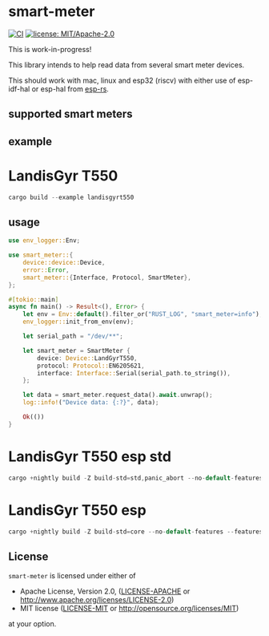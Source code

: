 # smart-meter

[![CI](https://github.com/schphil/smart-meter/workflows/CI/badge.svg)](https://github.com/schphil/smart-meter/actions?query=workflow%3ACI)
[![license: MIT/Apache-2.0](https://img.shields.io/badge/license-MIT%2FApache--2.0-blue.svg)](https://github.com/schphil/smart-meter)

This is work-in-progress! 

This library intends to help read data from several smart meter devices. 

This should work with mac, linux and esp32 (riscv) with either use of esp-idf-hal or esp-hal from [esp-rs](https://github.com/esp-rs).

## supported smart meters

## example

# LandisGyr T550 

```rust
cargo build --example landisgyrt550
```

## usage 

```rust
use env_logger::Env;

use smart_meter::{
    device::device::Device,
    error::Error,
    smart_meter::{Interface, Protocol, SmartMeter},
};

#[tokio::main]
async fn main() -> Result<(), Error> {
    let env = Env::default().filter_or("RUST_LOG", "smart_meter=info");
    env_logger::init_from_env(env);

    let serial_path = "/dev/**";

    let smart_meter = SmartMeter {
        device: Device::LandGyrT550,
        protocol: Protocol::EN6205621,
        interface: Interface::Serial(serial_path.to_string()),
    };

    let data = smart_meter.request_data().await.unwrap();
    log::info!("Device data: {:?}", data);

    Ok(())
}
```

# LandisGyr T550 esp std

```rust
cargo +nightly build -Z build-std=std,panic_abort --no-default-features --features=esp_std,esp-idf-sys --target riscv32imc-esp-espidf --example landisgyrt550_esp_std
```

# LandisGyr T550 esp 

```rust
cargo +nightly build -Z build-std=core --no-default-features --features=esp,esp_example --target riscv32imac-unknown-none-elf --example landisgyrt550_esp
```

## License

`smart-meter` is licensed under either of

- Apache License, Version 2.0, ([LICENSE-APACHE](LICENSE-APACHE) or http://www.apache.org/licenses/LICENSE-2.0)
- MIT license ([LICENSE-MIT](LICENSE-MIT) or http://opensource.org/licenses/MIT)

at your option.